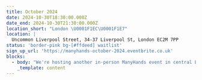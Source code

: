 ```yaml
---
title: October 2024
date: 2024-10-30T18:30:00.000Z
date_end: 2024-10-30T21:30:00.000Z
location_short: "London \U0001F1EC\U0001F1E7"
location: |
  Uncommon Liverpool Street, 34-37 Liverpool St, London EC2M 7PP
status: 'border-pink bg-[#ffdeed] waitlist'
sign_up_url: 'https://manyhands-october-2024.eventbrite.co.uk'
blocks:
  - body: "We're hosting another in-person ManyHands event in central London and we'd love to see you there.\U0001F918\n\nOur ManyHands October 2024 edition is brought to you by Digital Product People!\n\nWith our randomiser spinning up a unique product challenge on the night and speakers on board to spark inspiration, you're guaranteed a fun & creative evening! \U0001F64C\n\nGet ready to connect, learn, and collaborate with like-minded digital product enthusiasts. Network with likeminded pros, explore fun product challenges, and join our community of experts.\n\nWe'll provide great talks, hot pizza and cold drinks. What more would you like?!\n\nSee you there!\n"
    _template: content
---
```


